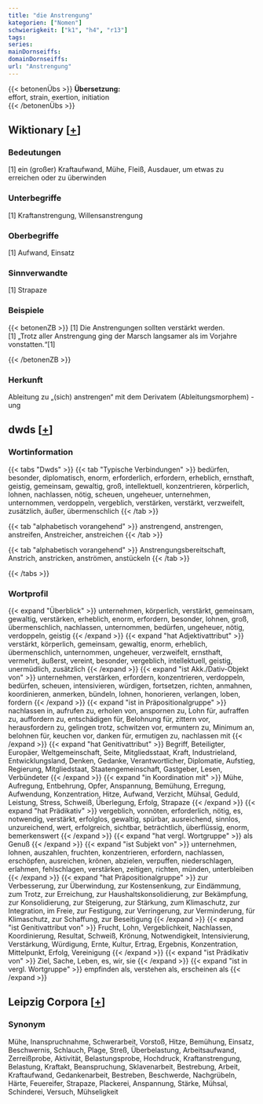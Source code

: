 ```yaml
---
title: "die Anstrengung"
kategorien: ["Nomen"]
schwierigkeit: ["k1", "h4", "r13"]
tags:
series:
mainDornseiffs:
domainDornseiffs:
url: "Anstrengung"
---
```


{{< betonenÜbs >}}
**Übersetzung:**  
effort, strain, exertion, initiation  
{{< /betonenÜbs >}}

## Wiktionary [[+](https://de.wiktionary.org/wiki/Anstrengung)]

### Bedeutungen
[1] ein (großer) Kraftaufwand, Mühe, Fleiß, Ausdauer, um etwas zu erreichen oder zu überwinden  

### Unterbegriffe
[1] Kraftanstrengung, Willensanstrengung  

### Oberbegriffe
[1] Aufwand, Einsatz  

### Sinnverwandte
[1] Strapaze  

### Beispiele
{{< betonenZB >}}
[1] Die Anstrengungen sollten verstärkt werden.  
[1] „Trotz aller Anstrengung ging der Marsch langsamer als im Vorjahre vonstatten.“[1]  

{{< /betonenZB >}}
### Herkunft
Ableitung zu „(sich) anstrengen“ mit dem Derivatem (Ableitungsmorphem) -ung  



## dwds [[+](https://www.dwds.de/wb/Anstrengung)]

### Wortinformation
{{< tabs "Dwds" >}}
{{< tab "Typische Verbindungen" >}}
bedürfen, besonder, diplomatisch, enorm, erforderlich, erfordern, erheblich, ernsthaft, geistig, gemeinsam, gewaltig, groß, intellektuell, konzentrieren, körperlich, lohnen, nachlassen, nötig, scheuen, ungeheuer, unternehmen, unternommen, verdoppeln, vergeblich, verstärken, verstärkt, verzweifelt, zusätzlich, äußer, übermenschlich
{{< /tab >}}

{{< tab "alphabetisch vorangehend" >}}
anstrengend, anstrengen, anstreifen, Anstreicher, anstreichen
{{< /tab >}}

{{< tab "alphabetisch vorangehend" >}}
Anstrengungsbereitschaft, Anstrich, anstricken, anströmen, anstückeln
{{< /tab >}}

{{< /tabs >}}

### Wortprofil
{{< expand "Überblick" >}} unternehmen, körperlich, verstärkt, gemeinsam, gewaltig, verstärken, erheblich, enorm, erfordern, besonder, lohnen, groß, übermenschlich, nachlassen, unternommen, bedürfen, ungeheuer, nötig, verdoppeln, geistig {{< /expand >}}
{{< expand "hat Adjektivattribut" >}} verstärkt, körperlich, gemeinsam, gewaltig, enorm, erheblich, übermenschlich, unternommen, ungeheuer, verzweifelt, ernsthaft, vermehrt, äußerst, vereint, besonder, vergeblich, intellektuell, geistig, unermüdlich, zusätzlich {{< /expand >}}
{{< expand "ist Akk./Dativ-Objekt von" >}} unternehmen, verstärken, erfordern, konzentrieren, verdoppeln, bedürfen, scheuen, intensivieren, würdigen, fortsetzen, richten, anmahnen, koordinieren, anmerken, bündeln, lohnen, honorieren, verlangen, loben, fordern {{< /expand >}}
{{< expand "ist in Präpositionalgruppe" >}} nachlassen in, aufrufen zu, erholen von, anspornen zu, Lohn für, aufraffen zu, auffordern zu, entschädigen für, Belohnung für, zittern vor, herausfordern zu, gelingen trotz, schwitzen vor, ermuntern zu, Minimum an, belohnen für, keuchen vor, danken für, ermutigen zu, nachlassen mit {{< /expand >}}
{{< expand "hat Genitivattribut" >}} Begriff, Beteiligter, Europäer, Weltgemeinschaft, Seite, Mitgliedsstaat, Kraft, Industrieland, Entwicklungsland, Denken, Gedanke, Verantwortlicher, Diplomatie, Aufstieg, Regierung, Mitgliedstaat, Staatengemeinschaft, Gastgeber, Lesen, Verbündeter {{< /expand >}}
{{< expand "in Koordination mit" >}} Mühe, Aufregung, Entbehrung, Opfer, Anspannung, Bemühung, Erregung, Aufwendung, Konzentration, Hitze, Aufwand, Verzicht, Mühsal, Geduld, Leistung, Stress, Schweiß, Überlegung, Erfolg, Strapaze {{< /expand >}}
{{< expand "hat Prädikativ" >}} vergeblich, vonnöten, erforderlich, nötig, es, notwendig, verstärkt, erfolglos, gewaltig, spürbar, ausreichend, sinnlos, unzureichend, wert, erfolgreich, sichtbar, beträchtlich, überflüssig, enorm, bemerkenswert {{< /expand >}}
{{< expand "hat vergl. Wortgruppe" >}} als Genuß {{< /expand >}}
{{< expand "ist Subjekt von" >}} unternehmen, lohnen, auszahlen, fruchten, konzentrieren, erfordern, nachlassen, erschöpfen, ausreichen, krönen, abzielen, verpuffen, niederschlagen, erlahmen, fehlschlagen, verstärken, zeitigen, richten, münden, unterbleiben {{< /expand >}}
{{< expand "hat Präpositionalgruppe" >}} zur Verbesserung, zur Überwindung, zur Kostensenkung, zur Eindämmung, zum Trotz, zur Erreichung, zur Haushaltskonsolidierung, zur Bekämpfung, zur Konsolidierung, zur Steigerung, zur Stärkung, zum Klimaschutz, zur Integration, im Freie, zur Festigung, zur Verringerung, zur Verminderung, für Klimaschutz, zur Schaffung, zur Beseitigung {{< /expand >}}
{{< expand "ist Genitivattribut von" >}} Frucht, Lohn, Vergeblichkeit, Nachlassen, Koordinierung, Resultat, Schweiß, Krönung, Notwendigkeit, Intensivierung, Verstärkung, Würdigung, Ernte, Kultur, Ertrag, Ergebnis, Konzentration, Mittelpunkt, Erfolg, Vereinigung {{< /expand >}}
{{< expand "ist Prädikativ von" >}} Ziel, Sache, Leben, es, wir, sie {{< /expand >}}
{{< expand "ist in vergl. Wortgruppe" >}} empfinden als, verstehen als, erscheinen als {{< /expand >}}

## Leipzig Corpora [[+](https://corpora.uni-leipzig.de/en/res?word=Anstrengung&corpusId=deu_newscrawl-public_2018)]


### Synonym
Mühe, Inanspruchnahme, Schwerarbeit, Vorstoß, Hitze, Bemühung, Einsatz, Beschwernis, Schlauch, Plage, Streß, Überbelastung, Arbeitsaufwand, Zerreißprobe, Aktivität, Belastungsprobe, Hochdruck, Kraftanstrengung, Belastung, Kraftakt, Beanspruchung, Sklavenarbeit, Bestrebung, Arbeit, Kraftaufwand, Gedankenarbeit, Bestreben, Beschwerde, Nachgrübeln, Härte, Feuereifer, Strapaze, Plackerei, Anspannung, Stärke, Mühsal, Schinderei, Versuch, Mühseligkeit

